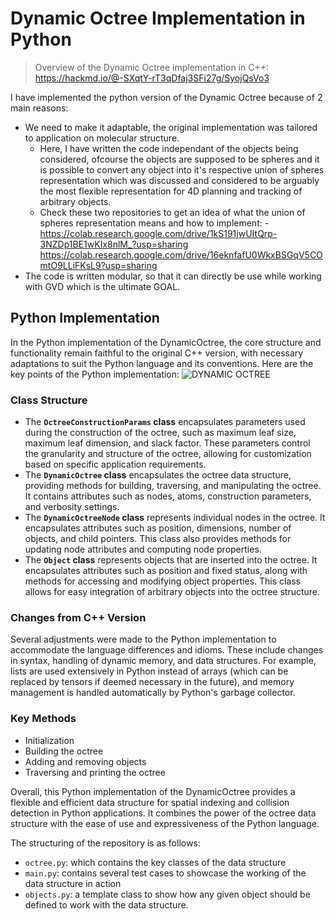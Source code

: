 # Dynamic Octree Implementation in Python

>Overview of the Dynamic Octree implementation in C++: 
>https://hackmd.io/@-SXqtY-rT3qDfaj3SFi27g/SyojQsVo3

I have implemented the python version of the Dynamic Octree because of 2 main reasons:
- We need to make it adaptable, the original implementation was tailored to application on molecular structure. 
    - Here, I have written the code independant of the objects being considered, ofcourse the objects are supposed to be spheres and it is possible to convert any object into it's respective union of spheres representation which was discussed and considered to be arguably the most flexible representation for 4D planning and tracking of arbitrary objects.
    - Check these two repositories to get an idea of what the union of spheres representation means and how to implement: - https://colab.research.google.com/drive/1kS191jwUItQrp-3NZDp1BE1wKIx8nlM_?usp=sharing https://colab.research.google.com/drive/16eknfafU0WkxBSGqV5COmtO9LLiFKsL9?usp=sharing
- The code is written modular, so that it can directly be use while working with GVD which is the ultimate GOAL.

## Python Implementation
In the Python implementation of the DynamicOctree, the core structure and functionality remain faithful to the original C++ version, with necessary adaptations to suit the Python language and its conventions. Here are the key points of the Python implementation:
![DYNAMIC OCTREE](https://hackmd.io/_uploads/Syf0jqGxC.png)

### Class Structure
- The **`OctreeConstructionParams` class** encapsulates parameters used during the construction of the octree, such as maximum leaf size, maximum leaf dimension, and slack factor. These parameters control the granularity and structure of the octree, allowing for customization based on specific application requirements.
- The **`DynamicOctree` class** encapsulates the octree data structure, providing methods for building, traversing, and manipulating the octree. It contains attributes such as nodes, atoms, construction parameters, and verbosity settings.
- The **`DynamicOctreeNode` class** represents individual nodes in the octree. It encapsulates attributes such as position, dimensions, number of objects, and child pointers. This class also provides methods for updating node attributes and computing node properties.
- The **`Object` class** represents objects that are inserted into the octree. It encapsulates attributes such as position and fixed status, along with methods for accessing and modifying object properties. This class allows for easy integration of arbitrary objects into the octree structure.

### Changes from C++ Version
Several adjustments were made to the Python implementation to accommodate the language differences and idioms. These include changes in syntax, handling of dynamic memory, and data structures. For example, lists are used extensively in Python instead of arrays (which can be replaced by tensors if deemed necessary in the future), and memory management is handled automatically by Python's garbage collector.

### Key Methods
- Initialization
- Building the octree
- Adding and removing objects
- Traversing and printing the octree

Overall, this Python implementation of the DynamicOctree provides a flexible and efficient data structure for spatial indexing and collision detection in Python applications. It combines the power of the octree data structure with the ease of use and expressiveness of the Python language.

The structuring of the repository is as follows:
- `octree.py`: which contains the key classes of the data structure
- `main.py`: contains several test cases to showcase the working of the data structure in action
- `objects.py`: a template class to show how any given object should be defined to work with the data structure.
